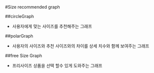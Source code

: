 #Size recommended graph


##circleGraph
   - 사용자에게 맞는 사이즈를 추천해주는 그래프
   
##polarGraph
   - 사용자의 사이즈와 추천 사이즈와의 차이를 상세 치수와 함께 보여주는 그래프
   
##free Size Graph
   - 프리사이즈 상품을 선택 할수 있게 도와주는 그래프
      
      